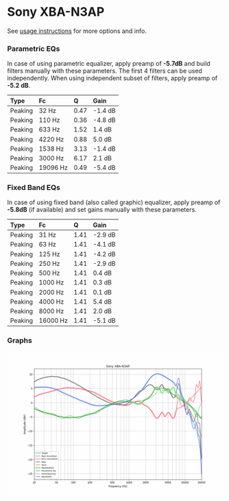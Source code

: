 # Sony XBA-N3AP
See [usage instructions](https://github.com/jaakkopasanen/AutoEq#usage) for more options and info.

### Parametric EQs
In case of using parametric equalizer, apply preamp of **-5.7dB** and build filters manually
with these parameters. The first 4 filters can be used independently.
When using independent subset of filters, apply preamp of **-5.2 dB**.

| Type    | Fc       |    Q | Gain    |
|:--------|:---------|:-----|:--------|
| Peaking | 32 Hz    | 0.47 | -1.4 dB |
| Peaking | 110 Hz   | 0.36 | -4.8 dB |
| Peaking | 633 Hz   | 1.52 | 1.4 dB  |
| Peaking | 4220 Hz  | 0.88 | 5.0 dB  |
| Peaking | 1538 Hz  | 3.13 | -1.4 dB |
| Peaking | 3000 Hz  | 6.17 | 2.1 dB  |
| Peaking | 19096 Hz | 0.49 | -5.4 dB |

### Fixed Band EQs
In case of using fixed band (also called graphic) equalizer, apply preamp of **-5.8dB**
(if available) and set gains manually with these parameters.

| Type    | Fc       |    Q | Gain    |
|:--------|:---------|:-----|:--------|
| Peaking | 31 Hz    | 1.41 | -2.9 dB |
| Peaking | 63 Hz    | 1.41 | -4.1 dB |
| Peaking | 125 Hz   | 1.41 | -4.2 dB |
| Peaking | 250 Hz   | 1.41 | -2.9 dB |
| Peaking | 500 Hz   | 1.41 | 0.4 dB  |
| Peaking | 1000 Hz  | 1.41 | 0.3 dB  |
| Peaking | 2000 Hz  | 1.41 | 0.1 dB  |
| Peaking | 4000 Hz  | 1.41 | 5.4 dB  |
| Peaking | 8000 Hz  | 1.41 | 2.0 dB  |
| Peaking | 16000 Hz | 1.41 | -5.1 dB |

### Graphs
![](./Sony%20XBA-N3AP.png)